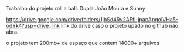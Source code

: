 Trabalho do projeto roll a ball.
Dupla João Moura e Sunny

https://drive.google.com/drive/folders/1jbSd4Rv2AFfl-jpapApqoIVHa5-odYk4?usp=drive_link
link do drive caso o projeto upado no github não abra.

o projeto tem 200mb+ de espaço que contem 14000+ arquivos
